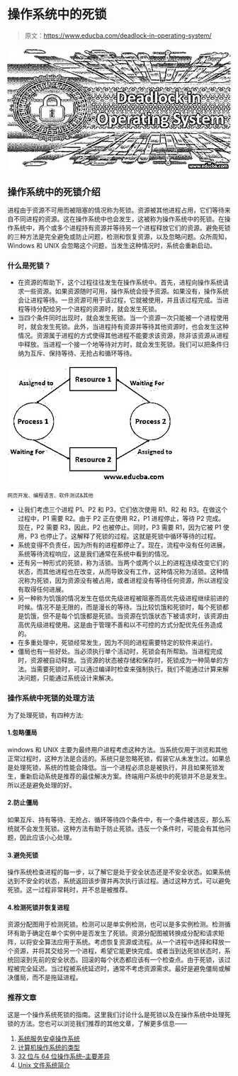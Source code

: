 # 操作系统中的死锁

> 原文：<https://www.educba.com/deadlock-in-operating-system/>

![deadlock in operating system](img/4dfc135d81f69d66b719d013ac1c087a.png)



## 操作系统中的死锁介绍

进程由于资源不可用而被阻塞的情况称为死锁。资源被其他进程占用，它们等待来自不同进程的资源。这在操作系统中也会发生，这被称为操作系统中的死锁。在操作系统中，两个或多个进程持有资源并等待另一个进程释放它们的资源。避免死锁的三种方法是完全避免或防止问题，检测和恢复资源，以及忽略问题。众所周知，Windows 和 UNIX 会忽略这个问题，当发生这种情况时，系统会重新启动。

### 什么是死锁？

*   在资源的帮助下，这个过程往往发生在操作系统中。首先，进程向操作系统请求一些资源。如果资源随时可用，操作系统会授予资源。如果没有，操作系统会让进程等待。一旦资源可用于该过程，它就被使用，并且该过程完成。当进程等待分配给另一个进程的资源时，就会发生死锁。
*   当四个条件同时出现时，就会发生死锁。当一个资源一次只能被一个进程使用时，就会发生死锁。此外，当进程持有资源并等待其他资源时，也会发生这种情况。资源属于进程的方式使得其他进程不能要求该资源，除非该资源从进程中释放。当进程一个接一个地等待对方时，就会发生死锁。我们可以把条件归纳为互斥、保持等待、无抢占和循环等待。

![deadlock in operating system](img/cf31125df89befbe1119d975339ca4af.png)



<small>网页开发、编程语言、软件测试&其他</small>

*   让我们考虑三个进程 P1、P2 和 P3，它们依次使用 R1、R2 和 R3。在做这个过程中，P1 需要 R2。由于 P2 正在使用 R2，P1 进程停止，等待 P2 完成。现在，P2 需要 R3，因此，P2 也被停止。同时，P3 需要 R1，因为它被 P1 使用，P3 也停止了。这解释了死锁的过程。这就是死锁中循环等待的过程。
*   系统变得不负责任，因为所有的进程都停止了。现在，流程中没有任何进展，系统等待流程响应，这是我们通常在系统中看到的情况。
*   还有另一种形式的死锁，称为活锁。当两个或两个以上的进程连续改变它们的状态，而其他进程也在改变，从而导致没有工作，这种情况称为活锁。这种情况称为死锁，因为资源没有被占用，或者进程没有等待任何资源，所以进程没有取得任何进展。
*   另一种称为饥饿的情况发生在低优先级进程被阻塞而高优先级进程继续前进的时候。情况不是无限的，而是漫长的等待。当比较饥饿和死锁时，每个死锁都是饥饿，但不是每个饥饿都是死锁。当资源在饥饿状态下被请求时，该资源由高优先级进程使用。这是由于管理不善和以不可控的方式分配优先任务造成的。
*   在多重处理中，死锁经常发生，因为不同的进程需要特定的软件来运行。
*   僵局也有一些好处。当必须执行单个活动时，死锁会有所帮助。当进程完成时，资源被自动释放。当资源的状态被存储和保存时，死锁成为一种简单的方法。当需要死锁时，可以通过编译时检查来强制执行。我们不能通过计算来解决问题，只能通过系统设计来解决。

### 操作系统中死锁的处理方法

为了处理死锁，有四种方法:

#### 1.忽略僵局

windows 和 UNIX 主要为最终用户进程考虑这种方法。当系统仅用于浏览和其他正常过程时，这种方法是合适的。系统只是忽略死锁，假装它从未发生过。如果总是处理死锁，系统的性能会降低。当一个进程必须总是被执行，并且如果死锁发生，重新启动系统是推荐的最佳解决方案。终端用户系统中的死锁并不总是发生。所以还是避免处理的好。

#### 2.防止僵局

如果互斥、持有等待、无抢占、循环等待四个条件中，有一个条件被违反，那么系统就不会发生死锁。这种方法有助于防止死锁。违反一个条件时，可能会有其他问题，因此应该小心处理。

#### 3.避免死锁

操作系统检查进程的每一步，以了解它是处于安全状态还是不安全状态。如果系统达到不安全的状态，系统返回该步骤并再次执行该过程。通过这种方式，可以避免死锁。这一过程非常耗时，并不总是被推荐。

#### 4.检测死锁并恢复进程

资源分配图用于检测死锁。检测可以是单实例检测，也可以是多实例检测。检测循环有助于确定在单个实例中是否发生了死锁。资源分配图被转换成分配和请求矩阵，以将安全算法应用于系统。考虑恢复资源或流程。从一个进程中选择和释放一个资源，并将其交给另一个进程，希望它能更快完成。或者当到达死锁状态时，系统回滚到先前的安全状态。回滚的每个状态都应该有一个检查点。由于死锁，该过程被完全延迟。当过程被系统延迟时，通常不考虑资源需求。最好是避免僵局或解决僵局，而不是拖延进程。

### 推荐文章

这是一个操作系统死锁的指南。这里我们讨论什么是死锁以及在操作系统中处理死锁的方法。您也可以浏览我们推荐的其他文章，了解更多信息——

1.  [系统服务安卓操作系统](https://www.educba.com/android-operating-system/)
2.  [计算机操作系统的类型](https://www.educba.com/types-of-computer-operating-system/)
3.  [32 位与 64 位操作系统–主要差异](https://www.educba.com/32-bit-vs-64-bit-operating-system/)
4.  [Unix 文件系统简介](https://www.educba.com/unix-file-system/)





